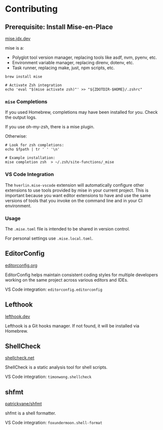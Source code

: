 # Contributing

## Prerequisite: Install Mise-en-Place

[mise.jdx.dev](https://mise.jdx.dev)

mise is a:

- Polyglot tool version manager, replacing tools like asdf, nvm, pyenv, etc.
- Environment variable manager, replacing direnv, dotenv, etc.
- Task runner, replacing make, just, npm scripts, etc.

```shell
brew install mise

# Activate Zsh integration
echo 'eval "$(mise activate zsh)"' >> "${ZDOTDIR-$HOME}/.zshrc"
```

### `mise` Completions

If you used Homebrew, completions may have been installed for you. Check the
output logs.

If you use oh-my-zsh, there is a mise plugin.

Otherwise:

```shell
# Look for zsh completions:
echo $fpath | tr ' ' '\n'

# Example installation:
mise completion zsh  > ~/.zsh/site-functions/_mise
```

### VS Code Integration

The `hverlin.mise-vscode` extension will automatically configure other
extensions to use tools provided by mise in your current project. This is
important because you want editor extensions to have and use the same versions
of tools that you invoke on the command line and in your CI environment.

### Usage

The `.mise.toml` file is intended to be shared in version control.

For personal settings use `.mise.local.toml`.

## EditorConfig

[editorconfig.org](https://editorconfig.org)

EditorConfig helps maintain consistent coding styles for multiple developers
working on the same project across various editors and IDEs.

VS Code integration: `editorconfig.editorconfig`

## Lefthook

[lefthook.dev](https://lefthook.dev)

Lefthook is a Git hooks manager. If not found, it will be installed via
Homebrew.

## ShellCheck

[shellcheck.net](https://www.shellcheck.net)

ShellCheck is a static analysis tool for shell scripts.

VS Code integration: `timonwong.shellcheck`

## shfmt

[patrickvane/shfmt](https://github.com/patrickvane/shfmt)

shfmt is a shell formatter.

VS Code integration: `foxundermoon.shell-format`
